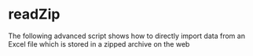 # readZip
The following advanced script shows how to directly import data from an Excel file which is stored in a zipped archive on the web
